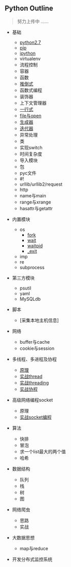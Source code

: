 ## Python Outline
> 努力上传中 ......

- 基础
    -  [python2.7](https://github.com/467754239/python/blob/master/basic/python2.7.md)
    -  [pip](https://github.com/467754239/python/blob/master/basic/pip.md)
    -  [ipython](https://github.com/467754239/python/blob/master/basic/ipython.md)
    -  virtualenv
    -  流程控制
    -  容器
    -  函数
    -  [推倒式](https://github.com/467754239/python/blob/master/basic/analytical_doc.md)
    -  函数式编程
    -  装饰器
    -  上下文管理器
    -  [一行式](https://github.com/467754239/python/blob/master/basic/oneline_doc.md)
    -  [file与open](https://github.com/467754239/python/blob/master/basic/file.md)
    -  [生成器](https://github.com/467754239/python/blob/master/basic/generator_doc.md)
    -  [迭代器](https://github.com/467754239/python/blob/master/basic/iterators_doc.md)
    -  异常处理
    -  类
    -  实现switch
    -  时间复杂度
    -  导入模块
    -  包
    -  pyc文件
    -  #!
    -  urllib/urllib2/request
    -  http
    -  name与main
    -  range与xrange
    -  hasattr与getattr

- 内置模块
    - os
        - [fork](https://github.com/467754239/python/blob/master/builtin_module/fork_doc.md)
        - [wait](https://github.com/467754239/python/blob/master/builtin_module/wait_waitpid_doc.md)
        - [waitpid](https://github.com/467754239/python/blob/master/builtin_module/wait_waitpid_doc.md)
        - [_exit](https://github.com/467754239/python/blob/master/builtin_module/_exit_doc.md)
    - imp
    - re 
    - subprocess

- 第三方模块
    - psutil
    - yaml
    - MySQLdb

- 脚本
    - [采集本地主机信息]

- 网络
    -  buffer与cache
    -  cookie与session

- 多线程、多进程及协程 
    -  [原理](https://github.com/467754239/python/blob/master/threads/principle.md)
    -  [实战thread](https://github.com/467754239/python/blob/master/threads/thread.md)
    -  [实战threading](https://github.com/467754239/python/blob/master/threads/threading.md)
    -  [实战协程](https://github.com/467754239/python/blob/master/threads/gevent.md) 

- 高级网络编程socket
    -  原理
    -  [实战socket编程](https://github.com/467754239/python/blob/master/socket/socket_doc.md)

- 算法 
    -  快排
    -  冒泡
    -  求一个list最大的两个值
    -  哈希

- 数据结构
    -  队列
    -  栈
    -  树
    -  图

- 网络爬虫
    - 思路
    - 实战

- 大数据思想 
    -  map与reduce

- 开发分布式监控系统


